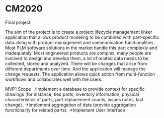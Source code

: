 # CM2020

Final project

The aim of the project is to create a project lifecycle management linker application that allows product modeling to be combined with part-specific data along with product management and communication functionalities. Most PLM software solutions in the market handle this part complexly and inadequately. Most engineered products are complex, many people are involved to design and develop them, a lot of related data needs to be collected, stored and analyzed. There will be changes that arise from different departments over time. And the application will manage the change requests. The application allows quick action from multi-function workflows and collaborates well with the users.

MVP1 Scope
->Implement a database to provide context for specific drawings (for instance, tied parts, inventory information, physical characteristics of parts, part replacement counts, issues notes, last change).
->Implement aggregation of data (provide aggregation functionality for related parts).
->Implement User Interface
